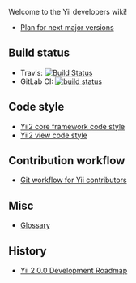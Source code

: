 Welcome to the Yii developers wiki!

- [Plan for next major versions](https://github.com/yiisoft/yii2/wiki/Plan-for-next-major-versions)

## Build status

- Travis: [![Build Status](https://img.shields.io/travis/yiisoft/yii2.svg)](http://travis-ci.org/yiisoft/yii2)
- GitLab CI: [![build status](https://gitlab.com/yiisoft-contrib/yii2/badges/master/build.svg)](https://gitlab.com/yiisoft-contrib/yii2/commits/master)

## Code style

- [Yii2 core framework code style](https://github.com/yiisoft/yii2/blob/master/docs/internals/core-code-style.md)
- [Yii2 view code style](https://github.com/yiisoft/yii2/blob/master/docs/internals/view-code-style.md)

## Contribution workflow

- [Git workflow for Yii contributors](https://github.com/yiisoft/yii2/blob/master/docs/internals/git-workflow.md)

## Misc

- [Glossary](https://github.com/yiisoft/yii2/blob/master/docs/guide/glossary.md)

## History

- [Yii 2.0.0 Development Roadmap](https://github.com/yiisoft/yii2/wiki/Yii2-2.0.0-Development-Roadmap)